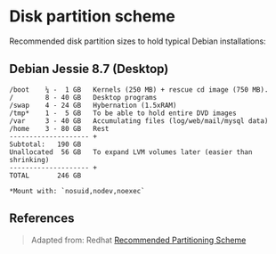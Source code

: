 # Disk partition scheme

Recommended disk partition sizes to hold typical Debian installations:


## Debian Jessie 8.7 (Desktop)

```
/boot    ¼ -  1 GB   Kernels (250 MB) + rescue cd image (750 MB).
/        8 - 40 GB   Desktop programs
/swap    4 - 24 GB   Hybernation (1.5xRAM)
/tmp*    1 -  5 GB   To be able to hold entire DVD images
/var     3 - 40 GB   Accumulating files (log/web/mail/mysql data)
/home    3 - 80 GB   Rest
-------------------- +
Subtotal:   190 GB
Unallocated  56 GB   To expand LVM volumes later (easier than shrinking)
-------------------- +
TOTAL       246 GB
```

```
*Mount with: `nosuid,nodev,noexec`
```

## References

> Adapted from: Redhat
> [Recommended Partitioning Scheme][1]


<!-- REFERENCES -->

[1]:https://access.redhat.com/documentation/en-US/Red_Hat_Enterprise_Linux/6/html/Installation_Guide/s2-diskpartrecommend-ppc.html#id4394007

